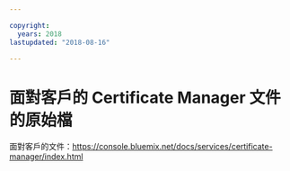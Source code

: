 ```yaml
---

copyright:
  years: 2018
lastupdated: "2018-08-16"

---
```



# 面對客戶的 Certificate Manager 文件的原始檔


面對客戶的文件：https://console.bluemix.net/docs/services/certificate-manager/index.html


